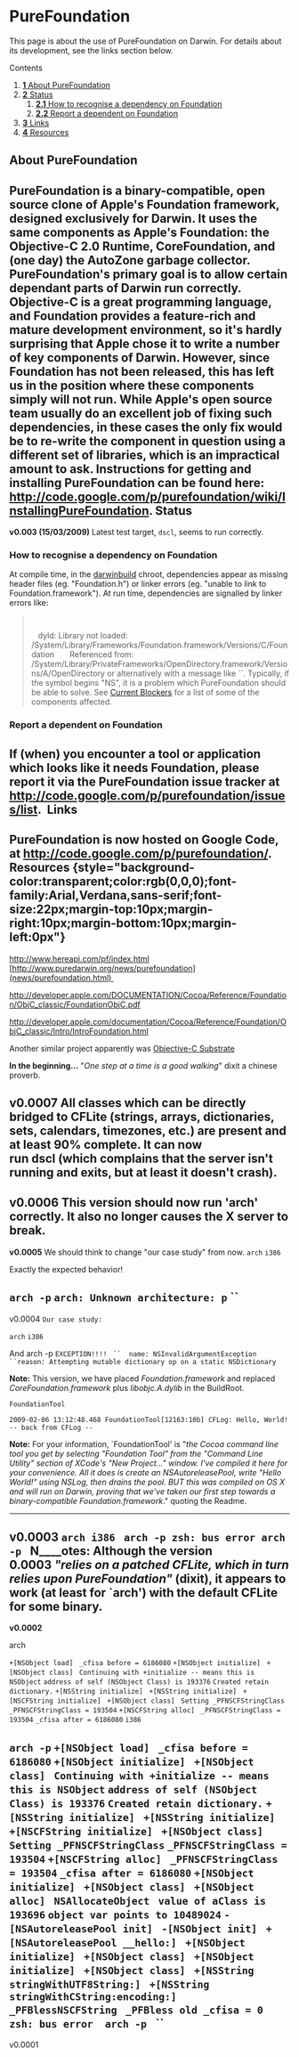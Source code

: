 PureFoundation
==============
This page is about the use of PureFoundation on Darwin. For details about its development, see the links section below. 





Contents
1.  [**1** About PureFoundation](purefoundation.html#TOC-About-PureFoundation)
2.  [**2** Status](purefoundation.html#TOC-Status)
    1.  [**2.1** How to recognise a dependency on Foundation](purefoundation.html#TOC-How-to-recognise-a-dependency-on-Foundation)
    2.  [**2.2** Report a dependent on Foundation](purefoundation.html#TOC-Report-a-dependent-on-Foundation)
3.  [**3** Links](purefoundation.html#TOC-Links)
4.  [**4** Resources](purefoundation.html#TOC-Resources)

About PureFoundation
--------------------
PureFoundation is a binary-compatible, open source clone of Apple's Foundation framework, designed exclusively for Darwin. It uses the same components as Apple's Foundation: the Objective-C 2.0 Runtime, CoreFoundation, and (one day) the AutoZone garbage collector.
PureFoundation's primary goal is to allow certain dependant parts of Darwin run correctly. Objective-C is a great programming language, and Foundation provides a feature-rich and mature development environment, so it's hardly surprising that Apple chose it to write a number of key components of Darwin. However, since Foundation has not been released, this has left us in the position where these components simply will not run. While Apple's open source team usually do an excellent job of fixing such dependencies, in these cases the only fix would be to re-write the component in question using a different set of libraries, which is an impractical amount to ask.
Instructions for getting and installing PureFoundation can be found here: <http://code.google.com/p/purefoundation/wiki/InstallingPureFoundation>.
Status
------
**v0.003 (15/03/2009)** Latest test target, `dscl`, seems to run correctly.
### How to recognise a dependency on Foundation
At compile time, in the [darwinbuild](developers/darwinbuild.html) chroot, dependencies appear as missing header files (eg. "Foundation.h") or linker errors (eg. "unable to link to Foundation.framework"). At run time, dependencies are signalled by linker errors like:
> ` `
>
> <span>   dyld: Library not loaded: /System/Library/Frameworks/Foundation.framework/Versions/C/Foundation
>       Referenced from: /System/Library/PrivateFrameworks/OpenDirectory.framework/Versions/A/OpenDirectory</span>
or alternatively with a message like ``. Typically, if the symbol begins "NS", it is a problem which PureFoundation should be able to solve.
See [Current Blockers](blockers.html) for a list of some of the components affected.
### Report a dependent on Foundation
If (when) you encounter a tool or application which looks like it needs Foundation, please report it via the PureFoundation issue tracker at <http://code.google.com/p/purefoundation/issues/list>. 
Links
-----
PureFoundation is now hosted on Google Code, at <http://code.google.com/p/purefoundation/>.
Resources {style="background-color:transparent;color:rgb(0,0,0);font-family:Arial,Verdana,sans-serif;font-size:22px;margin-top:10px;margin-right:10px;margin-bottom:10px;margin-left:0px"}
---------
<http://www.hereapi.com/pf/index.html> 
[http://www.puredarwin.org/news/purefoundation](news/purefoundation.html) 

<http://developer.apple.com/DOCUMENTATION/Cocoa/Reference/Foundation/ObjC_classic/FoundationObjC.pdf> 

<http://developer.apple.com/documentation/Cocoa/Reference/Foundation/ObjC_classic/Intro/IntroFoundation.html> 


Another similar project apparently was [Objective-C Substrate](http://landonf.bikemonkey.org/code/objc/Announcing_ObjC_Substrate.20060913022551.6494.zadder.local.html)


**In the beginning...**
"*One step at a time is a good walking*" dixit a chinese proverb.

**v0.0007**
All classes which can be directly bridged to CFLite (strings, arrays, dictionaries, sets, calendars, timezones, etc.) are present and at least 90% complete. It can now run dscl (which complains that the server isn't running and exits, but at least it doesn't crash).
------------------------------------------------------------------------
**v0.0006**
This version should now run 'arch' correctly. It also no longer causes the X server to break.
------------------------------------------------------------------------
**v0.0005**
We should think to change "our case study" from now.
`arch`
`i386`

Exactly the expected behavior!

`arch -p`
`arch: Unknown architecture: p`
``
------------------------------------------------------------------------
v0.0004
`Our case study:`

`arch`
`i386`

And
arch -p
<span style="font-family:courier new,monospace"><span style="font-size:small">
 </span></span>
<span style="font-family:courier new,monospace"><span style="font-size:small">
 </span></span>
`EXCEPTION!!!!`
` ``  name: NSInvalidArgumentException`
` ``reason: Attempting mutable dictionary op on a static NSDictionary`

__Note:__ This version, we have placed *Foundation.framework* and replaced *CoreFoundation.framework* plus *libobjc.A.dylib* in the BuildRoot.


`FoundationTool `

`2009-02-06 13:12:48.468 FoundationTool[12163:10b] CFLog: Hello, World!`
`-- back from CFLog --`


__Note:__ For your information, `FoundationTool' is "*the Cocoa command line tool you get by selecting "Foundation Tool" from the "Command Line Utility" section of XCode's "New Project..." window. I've compiled it here for your convenience. All it does is create an NSAutoreleasePool, write "Hello World!" using NSLog, then drains the pool. BUT this was compiled on OS X and will run on Darwin, proving that we've taken our first step towards a binary-compatible Foundation.framework*." quoting the Readme.

------------------------------------------------------------------------
**v0.0003**
`arch
i386 `
`arch -p
zsh: bus error arch -p `
__N____otes:__ Although the version 0.0003 *"relies on a patched CFLite, which in turn relies upon PureFoundation"* (dixit), it appears to work (at least for `arch') with the default CFLite for some binary.
------------------------------------------------------------------------
**v0.0002**

arch

`+[NSObject load] `
 `_cfisa before = 6186080`
`+[NSObject initialize] `
`+[NSObject class] `
`Continuing with +initialize -- means this is NSObject`
`address of self (NSObject Class) is 193376`
`Created retain dictionary.`
`+[NSString initialize] `
`+[NSString initialize] `
`+[NSCFString initialize] `
`+[NSObject class] `
`Setting _PFNSCFStringClass`
`_PFNSCFStringClass = 193504`
`+[NSCFString alloc] `
`_PFNSCFStringClass = 193504`
 `_cfisa after = 6186080`
`i386`


`arch -p`
`+[NSObject load] `
 `_cfisa before = 6186080`
`+[NSObject initialize] `
`+[NSObject class] `
`Continuing with +initialize -- means this is NSObject`
`address of self (NSObject Class) is 193376`
`Created retain dictionary.`
`+[NSString initialize] `
`+[NSString initialize] `
`+[NSCFString initialize] `
`+[NSObject class] `
`Setting _PFNSCFStringClass`
`_PFNSCFStringClass = 193504`
`+[NSCFString alloc] `
`_PFNSCFStringClass = 193504`
 `_cfisa after = 6186080`
`+[NSObject initialize] `
`+[NSObject class] `
`+[NSObject alloc] `
`NSAllocateObject `
 `value of aClass is 193696`
 `object var points to 10489024`
`-[NSAutoreleasePool init] `
`-[NSObject init] `
`+[NSAutoreleasePool __hello:] `
`+[NSObject initialize] `
`+[NSObject class] `
`+[NSObject initialize] `
`+[NSObject class] `
`+[NSString stringWithUTF8String:] `
`+[NSString stringWithCString:encoding:] `
`_PFBlessNSCFString `
`_PFBless old _cfisa = 0`
`zsh: bus error  arch -p `
``
------------------------------------------------------------------------
v0.0001


<span>
 </span>




